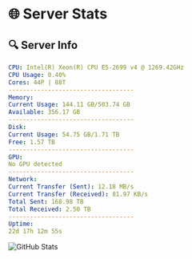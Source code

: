 # 🌐 Server Stats
## 🔍 Server Info
```yaml
CPU: Intel(R) Xeon(R) CPU E5-2699 v4 @ 1269.42GHz
CPU Usage: 0.40%
Cores: 44P | 88T
-----------------------------------
Memory:
Current Usage: 144.11 GB/503.74 GB
Available: 356.17 GB
-----------------------------------
Disk:
Current Usage: 54.75 GB/1.71 TB
Free: 1.57 TB
-----------------------------------
GPU:
No GPU detected
-----------------------------------
Network:
Current Transfer (Sent): 12.18 MB/s
Current Transfer (Received): 81.97 KB/s
Total Sent: 168.98 TB
Total Received: 2.50 TB
-----------------------------------
Uptime:
22d 17h 12m 55s
```
![GitHub Stats](https://img.shields.io/badge/Updated-2025-03-02_15:56:13-blue)